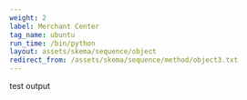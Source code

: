 ```yaml
---
weight: 2
label: Merchant Center
tag_name: ubuntu
run_time: /bin/python
layout: assets/skema/sequence/object
redirect_from: /assets/skema/sequence/method/object3.txt
---
```

test output
